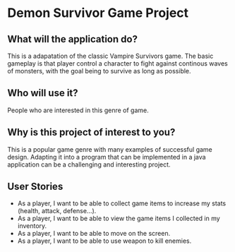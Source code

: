# Demon Survivor Game Project

## What will the application do?
This is a adapatation of the classic Vampire Survivors game. The basic gameplay is that player control a character to fight against continous waves of monsters, with the goal being to survive as long as possible.
## Who will use it?
People who are interested in this genre of game.
## Why is this project of interest to you?
This is a popular game genre with many examples of successful game design. Adapting it into a program that can be implemented in a java application can be a challenging and interesting project.

## User Stories
- As a player, I want to be able to collect game items to increase my stats (health, attack, defense...).
- As a player, I want to be able to view the game items I collected in my inventory.
- As a player, I want to be able to move on the screen.
- As a player, I want to be able to use weapon to kill enemies.
